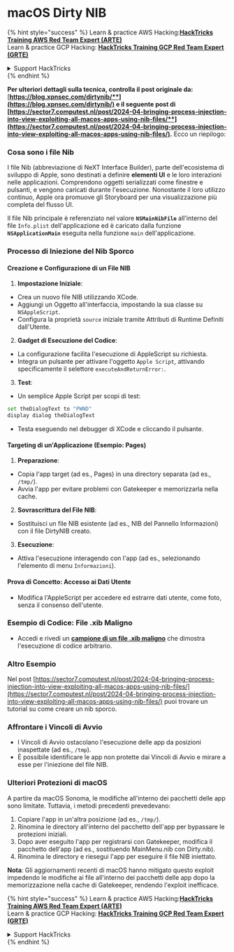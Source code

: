 # macOS Dirty NIB

{% hint style="success" %}
Learn & practice AWS Hacking:<img src="../../../.gitbook/assets/arte.png" alt="" data-size="line">[**HackTricks Training AWS Red Team Expert (ARTE)**](https://training.hacktricks.xyz/courses/arte)<img src="../../../.gitbook/assets/arte.png" alt="" data-size="line">\
Learn & practice GCP Hacking: <img src="../../../.gitbook/assets/grte.png" alt="" data-size="line">[**HackTricks Training GCP Red Team Expert (GRTE)**<img src="../../../.gitbook/assets/grte.png" alt="" data-size="line">](https://training.hacktricks.xyz/courses/grte)

<details>

<summary>Support HackTricks</summary>

* Check the [**subscription plans**](https://github.com/sponsors/carlospolop)!
* **Join the** 💬 [**Discord group**](https://discord.gg/hRep4RUj7f) or the [**telegram group**](https://t.me/peass) or **follow** us on **Twitter** 🐦 [**@hacktricks\_live**](https://twitter.com/hacktricks\_live)**.**
* **Share hacking tricks by submitting PRs to the** [**HackTricks**](https://github.com/carlospolop/hacktricks) and [**HackTricks Cloud**](https://github.com/carlospolop/hacktricks-cloud) github repos.

</details>
{% endhint %}

**Per ulteriori dettagli sulla tecnica, controlla il post originale da:** [**https://blog.xpnsec.com/dirtynib/**](https://blog.xpnsec.com/dirtynib/) e il seguente post di [**https://sector7.computest.nl/post/2024-04-bringing-process-injection-into-view-exploiting-all-macos-apps-using-nib-files/**](https://sector7.computest.nl/post/2024-04-bringing-process-injection-into-view-exploiting-all-macos-apps-using-nib-files/)**.** Ecco un riepilogo:

### Cosa sono i file Nib

I file Nib (abbreviazione di NeXT Interface Builder), parte dell'ecosistema di sviluppo di Apple, sono destinati a definire **elementi UI** e le loro interazioni nelle applicazioni. Comprendono oggetti serializzati come finestre e pulsanti, e vengono caricati durante l'esecuzione. Nonostante il loro utilizzo continuo, Apple ora promuove gli Storyboard per una visualizzazione più completa del flusso UI.

Il file Nib principale è referenziato nel valore **`NSMainNibFile`** all'interno del file `Info.plist` dell'applicazione ed è caricato dalla funzione **`NSApplicationMain`** eseguita nella funzione `main` dell'applicazione.

### Processo di Iniezione del Nib Sporco

#### Creazione e Configurazione di un File NIB

1. **Impostazione Iniziale**:
* Crea un nuovo file NIB utilizzando XCode.
* Aggiungi un Oggetto all'interfaccia, impostando la sua classe su `NSAppleScript`.
* Configura la proprietà `source` iniziale tramite Attributi di Runtime Definiti dall'Utente.
2. **Gadget di Esecuzione del Codice**:
* La configurazione facilita l'esecuzione di AppleScript su richiesta.
* Integra un pulsante per attivare l'oggetto `Apple Script`, attivando specificamente il selettore `executeAndReturnError:`.
3. **Test**:
*   Un semplice Apple Script per scopi di test:

```bash
set theDialogText to "PWND"
display dialog theDialogText
```
* Testa eseguendo nel debugger di XCode e cliccando il pulsante.

#### Targeting di un'Applicazione (Esempio: Pages)

1. **Preparazione**:
* Copia l'app target (ad es., Pages) in una directory separata (ad es., `/tmp/`).
* Avvia l'app per evitare problemi con Gatekeeper e memorizzarla nella cache.
2. **Sovrascrittura del File NIB**:
* Sostituisci un file NIB esistente (ad es., NIB del Pannello Informazioni) con il file DirtyNIB creato.
3. **Esecuzione**:
* Attiva l'esecuzione interagendo con l'app (ad es., selezionando l'elemento di menu `Informazioni`).

#### Prova di Concetto: Accesso ai Dati Utente

* Modifica l'AppleScript per accedere ed estrarre dati utente, come foto, senza il consenso dell'utente.

### Esempio di Codice: File .xib Maligno

* Accedi e rivedi un [**campione di un file .xib maligno**](https://gist.github.com/xpn/16bfbe5a3f64fedfcc1822d0562636b4) che dimostra l'esecuzione di codice arbitrario.

### Altro Esempio

Nel post [https://sector7.computest.nl/post/2024-04-bringing-process-injection-into-view-exploiting-all-macos-apps-using-nib-files/](https://sector7.computest.nl/post/2024-04-bringing-process-injection-into-view-exploiting-all-macos-apps-using-nib-files/) puoi trovare un tutorial su come creare un nib sporco.&#x20;

### Affrontare i Vincoli di Avvio

* I Vincoli di Avvio ostacolano l'esecuzione delle app da posizioni inaspettate (ad es., `/tmp`).
* È possibile identificare le app non protette dai Vincoli di Avvio e mirare a esse per l'iniezione del file NIB.

### Ulteriori Protezioni di macOS

A partire da macOS Sonoma, le modifiche all'interno dei pacchetti delle app sono limitate. Tuttavia, i metodi precedenti prevedevano:

1. Copiare l'app in un'altra posizione (ad es., `/tmp/`).
2. Rinomina le directory all'interno del pacchetto dell'app per bypassare le protezioni iniziali.
3. Dopo aver eseguito l'app per registrarsi con Gatekeeper, modifica il pacchetto dell'app (ad es., sostituendo MainMenu.nib con Dirty.nib).
4. Rinomina le directory e riesegui l'app per eseguire il file NIB iniettato.

**Nota**: Gli aggiornamenti recenti di macOS hanno mitigato questo exploit impedendo le modifiche ai file all'interno dei pacchetti delle app dopo la memorizzazione nella cache di Gatekeeper, rendendo l'exploit inefficace.

{% hint style="success" %}
Learn & practice AWS Hacking:<img src="../../../.gitbook/assets/arte.png" alt="" data-size="line">[**HackTricks Training AWS Red Team Expert (ARTE)**](https://training.hacktricks.xyz/courses/arte)<img src="../../../.gitbook/assets/arte.png" alt="" data-size="line">\
Learn & practice GCP Hacking: <img src="../../../.gitbook/assets/grte.png" alt="" data-size="line">[**HackTricks Training GCP Red Team Expert (GRTE)**<img src="../../../.gitbook/assets/grte.png" alt="" data-size="line">](https://training.hacktricks.xyz/courses/grte)

<details>

<summary>Support HackTricks</summary>

* Check the [**subscription plans**](https://github.com/sponsors/carlospolop)!
* **Join the** 💬 [**Discord group**](https://discord.gg/hRep4RUj7f) or the [**telegram group**](https://t.me/peass) or **follow** us on **Twitter** 🐦 [**@hacktricks\_live**](https://twitter.com/hacktricks\_live)**.**
* **Share hacking tricks by submitting PRs to the** [**HackTricks**](https://github.com/carlospolop/hacktricks) and [**HackTricks Cloud**](https://github.com/carlospolop/hacktricks-cloud) github repos.

</details>
{% endhint %}
